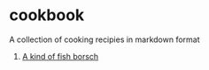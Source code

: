 # cookbook
A collection of cooking recipies in markdown format

1.  [A kind of fish borsch](https://github.com/CloudyChris/cookbook/edit/main/borsch_01.md)
